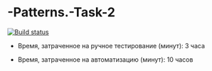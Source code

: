 # -Patterns.-Task-2
[![Build status](https://ci.appveyor.com/api/projects/status/f5l5q20uox9y8493?svg=true)](https://ci.appveyor.com/project/TatyanaSmyslova33542/patterns-task-2)
* Время, затраченное на ручное тестирование (минут): 3 часа

* Время, затраченное на автоматизацию (минут): 10 часов
